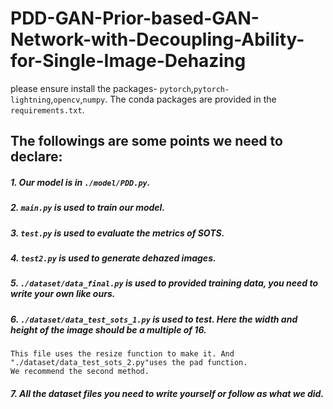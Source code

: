 # PDD-GAN-Prior-based-GAN-Network-with-Decoupling-Ability-for-Single-Image-Dehazing
please ensure install the packages- ```pytorch```,```pytorch-lightning```,```opencv```,```numpy```.
 The conda packages are provided in the ```requirements.txt```.

## The followings are some points we need to declare:
##### 1. Our model is in ```./model/PDD.py```.
##### 2. ```main.py``` is used to train our model.
##### 3. ```test.py``` is used to evaluate the metrics of SOTS.
##### 4. ```test2.py``` is used to generate dehazed images.
##### 5. ```./dataset/data_final.py``` is used to provided training data, you need to write your own like ours.
##### 6. ```./dataset/data_test_sots_1.py``` is used to test. Here the width and height of the image should be a multiple of 16.
    This file uses the resize function to make it. And "./dataset/data_test_sots_2.py"uses the pad function.
    We recommend the second method.
##### 7. All the dataset files you need to write yourself or follow as what we did.

